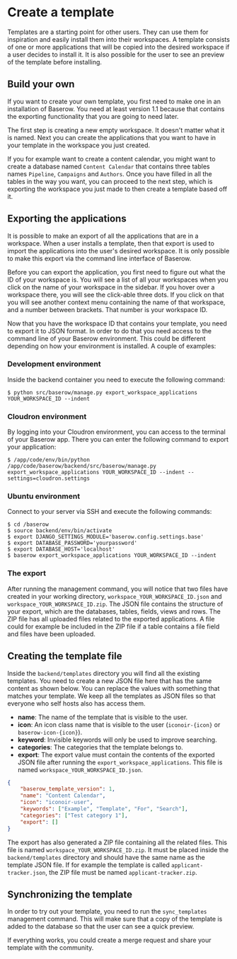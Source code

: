 # Create a template

Templates are a starting point for other users. They can use them for inspiration and
easily install them into their workspaces. A template consists of one or more applications
that will be copied into the desired workspace if a user decides to install it. It is also
possible for the user to see an preview of the template before installing.

## Build your own

If you want to create your own template, you first need to make one in an installation
of Baserow. You need at least version 1.1 because that contains the exporting
functionality that you are going to need later.

The first step is creating a new empty workspace. It doesn't matter what it is named. Next
you can create the applications that you want to have in your template in the workspace
you just created.

If you for example want to create a content calendar, you might want to create a
database named `Content Calendar` that contains three tables names `Pipeline`,
`Campaigns` and `Authors`. Once you have filled in all the tables in the way you want,
you can proceed to the next step, which is exporting the workspace you just made to then
create a template based off it.

## Exporting the applications

It is possible to make an export of all the applications that are in a workspace. When a
user installs a template, then that export is used to import the applications
into the user's desired workspace. It is only possible to make this export via the command
line interface of Baserow.

Before you can export the application, you first need to figure out what the ID of your
workspace is. You will see a list of all your workspaces when you click on the name of your
workspace in the sidebar. If you hover over a workspace there, you will see the click-able
three dots. If you click on that you will see another context menu containing the name
of that workspace, and a number between brackets. That number is your workspace ID.

Now that you have the workspace ID that contains your template, you need to export it to
JSON format. In order to do that you need access to the command line of your Baserow
environment. This could be different depending on how your environment is installed.
A couple of examples:

### Development environment

Inside the backend container you need to execute the following command:

```
$ python src/baserow/manage.py export_workspace_applications YOUR_WORKSPACE_ID --indent
```

### Cloudron environment

By logging into your Cloudron environment, you can access to the terminal of your
Baserow app. There you can enter the following command to export your application:

```
$ /app/code/env/bin/python /app/code/baserow/backend/src/baserow/manage.py export_workspace_applications YOUR_WORKSPACE_ID --indent --settings=cloudron.settings
```

### Ubuntu environment

Connect to your server via SSH and execute the following commands:

```
$ cd /baserow
$ source backend/env/bin/activate
$ export DJANGO_SETTINGS_MODULE='baserow.config.settings.base'
$ export DATABASE_PASSWORD='yourpassword'
$ export DATABASE_HOST='localhost'
$ baserow export_workspace_applications YOUR_WORKSPACE_ID --indent
```

### The export

After running the management command, you will notice that two files have created in
your working directory, `workspace_YOUR_WORKSPACE_ID.json` and `workspace_YOUR_WORKSPACE_ID.zip`. The
JSON file contains the structure of your export, which are the databases, tables,
fields, views and rows. The ZIP file has all uploaded files related to the exported
applications. A file could for example be included in the ZIP file if a table contains
a file field and files have been uploaded.

## Creating the template file

Inside the `backend/templates` directory you will find all the existing templates. You
need to create a new JSON file here that has the same content as shown below. You can
replace the values with something that matches your template. We keep all the templates
as JSON files so that everyone who self hosts also has access them.

-   **name**: The name of the template that is visible to the user.
-   **icon**: An icon class name that is visible to the user (`iconoir-{icon}` or `baserow-icon-{icon}`).
-   **keyword**: Invisible keywords will only be used to improve searching.
-   **categories**: The categories that the template belongs to.
-   **export**: The export value must contain the contents of the exported JSON file
    after running the `export_workspace_applications`. This file is named
    `workspace_YOUR_WORKSPACE_ID.json`.

```json
{
    "baserow_template_version": 1,
    "name": "Content Calendar",
    "icon": "iconoir-user",
    "keywords": ["Example", "Template", "For", "Search"],
    "categories": ["Test category 1"],
    "export": []
}
```

The export has also generated a ZIP file containing all the related files. This file is
named `workspace_YOUR_WORKSPACE_ID.zip`. It must be placed inside the `backend/templates`
directory and should have the same name as the template JSON file. If for example the
template is called `applicant-tracker.json`, the ZIP file must be named
`applicant-tracker.zip`.

## Synchronizing the template

In order to try out your template, you need to run the `sync_templates` management
command. This will make sure that a copy of the template is added to the database so
that the user can see a quick preview.

If everything works, you could create a merge request and share your template with the
community.
